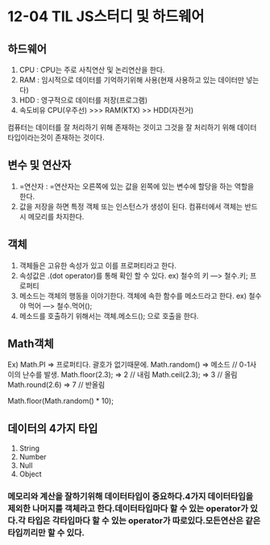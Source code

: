 # 12-04 TIL JS스터디 및 하드웨어

## 하드웨어

1. CPU : CPU는 주로 사칙연산 및 논리연산을 한다.
2. RAM : 임시적으로 데이터를 기억하기위해 사용(현재 사용하고 있는 데이터만 넣는다)
3. HDD : 영구적으로 데이터를 저장(프로그램) 
4. 속도비유 CPU(우주선) >>> RAM(KTX) >> HDD(자전거)

컴퓨터는 데이터를 잘 처리하기 위해 존재하는 것이고 그것을 잘 처리하기 위해 데이터타입이라는것이 존재하는 것이다.

## 변수 및 연산자

1. =연산자 : =연산자는 오른쪽에 있는 값을 왼쪽에 있는 변수에 할당을 하는 역할을 한다.
2. 값을 저장을 하면 특정 객체 또는 인스턴스가 생성이 된다. 컴퓨터에서 객체는 반드시 메모리를 차지한다.


## 객체

1. 객체들은 고유한 속성가 있고 이를 프로퍼티라고 한다. 
2. 속성값은 .(dot operator)를 통해 확인 할 수 있다. ex) 철수의 키 —> 철수.키; 프로퍼티
3. 메소드는 객체의 행동을 이야기한다. 객체에 속한 함수를 메소드라고 한다. ex) 철수야 먹어 —> 철수.먹어(); 
4. 메소드를 호출하기 위해서는 객체.메소드(); 으로 호출을 한다.

## Math객체
Ex) Math.PI => 프로퍼티다. 괄호가 없기때문에.
Math.random() => 메소드 // 0-1사이의 난수를 발생.
Math.floor(2.3); => 2 // 내림
Math.ceil(2.3); => 3 // 올림
Math.round(2.6) => 7 // 반올림

Math.floor(Math.random() * 10);

## 데이터의 4가지 타입
1. String
2. Number
3. Null
4. Object

### 메모리와 계산을 잘하기위해 데이터타입이 중요하다.4가지 데이터타입을 제외한 나머지를 객체라고 한다.데이터타입마다 할 수 있는 operator가 있다.각 타입은 각타입마다 할 수 있는 operator가 따로있다.모든연산은 같은 타입끼리만 할 수 있다.

